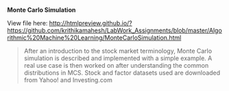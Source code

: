 **Monte Carlo Simulation**

View file here: http://htmlpreview.github.io/?https://github.com/krithikamahesh/LabWork_Assignments/blob/master/Algorithmic%20Machine%20Learning/MonteCarloSimulation.html

> After an introduction to the stock market terminology, Monte Carlo simulation is described and implemented with a simple example.
> A real use case is then worked on after understanding the common distributions in MCS.
> Stock and factor datasets used are downloaded from Yahoo! and Investing.com

